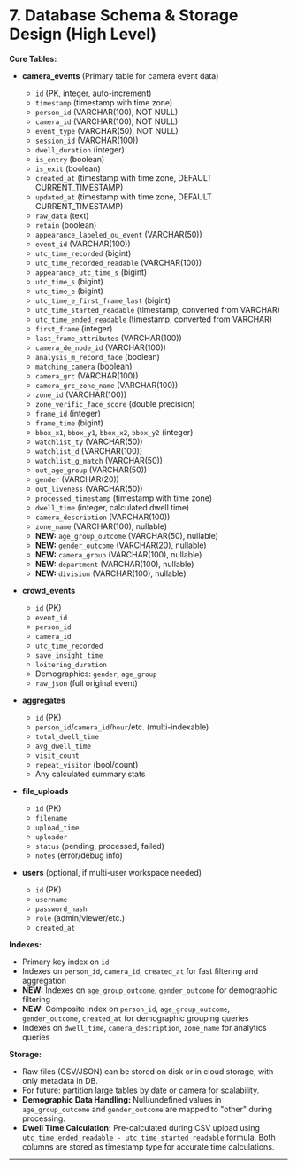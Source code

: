 # 7. Database Schema & Storage Design (High Level)

**Core Tables:**

- **camera\_events** (Primary table for camera event data)

  - `id` (PK, integer, auto-increment)
  - `timestamp` (timestamp with time zone)
  - `person_id` (VARCHAR(100), NOT NULL)
  - `camera_id` (VARCHAR(100), NOT NULL)
  - `event_type` (VARCHAR(50), NOT NULL)
  - `session_id` (VARCHAR(100))
  - `dwell_duration` (integer)
  - `is_entry` (boolean)
  - `is_exit` (boolean)
  - `created_at` (timestamp with time zone, DEFAULT CURRENT_TIMESTAMP)
  - `updated_at` (timestamp with time zone, DEFAULT CURRENT_TIMESTAMP)
  - `raw_data` (text)
  - `retain` (boolean)
  - `appearance_labeled_ou_event` (VARCHAR(50))
  - `event_id` (VARCHAR(100))
  - `utc_time_recorded` (bigint)
  - `utc_time_recorded_readable` (VARCHAR(100))
  - `appearance_utc_time_s` (bigint)
  - `utc_time_s` (bigint)
  - `utc_time_e` (bigint)
  - `utc_time_e_first_frame_last` (bigint)
  - `utc_time_started_readable` (timestamp, converted from VARCHAR)
  - `utc_time_ended_readable` (timestamp, converted from VARCHAR)
  - `first_frame` (integer)
  - `last_frame_attributes` (VARCHAR(100))
  - `camera_de_node_id` (VARCHAR(100))
  - `analysis_m_record_face` (boolean)
  - `matching_camera` (boolean)
  - `camera_grc` (VARCHAR(100))
  - `camera_grc_zone_name` (VARCHAR(100))
  - `zone_id` (VARCHAR(100))
  - `zone_verific_face_score` (double precision)
  - `frame_id` (integer)
  - `frame_time` (bigint)
  - `bbox_x1`, `bbox_y1`, `bbox_x2`, `bbox_y2` (integer)
  - `watchlist_ty` (VARCHAR(50))
  - `watchlist_d` (VARCHAR(100))
  - `watchlist_g_match` (VARCHAR(50))
  - `out_age_group` (VARCHAR(50))
  - `gender` (VARCHAR(20))
  - `out_liveness` (VARCHAR(50))
  - `processed_timestamp` (timestamp with time zone)
  - `dwell_time` (integer, calculated dwell time)
  - `camera_description` (VARCHAR(100))
  - `zone_name` (VARCHAR(100), nullable)
  - **NEW:** `age_group_outcome` (VARCHAR(50), nullable)
  - **NEW:** `gender_outcome` (VARCHAR(20), nullable)
  - **NEW:** `camera_group` (VARCHAR(100), nullable)
  - **NEW:** `department` (VARCHAR(100), nullable)
  - **NEW:** `division` (VARCHAR(100), nullable)

- **crowd\_events**

  - `id` (PK)
  - `event_id`
  - `person_id`
  - `camera_id`
  - `utc_time_recorded`
  - `save_insight_time`
  - `loitering_duration`
  - Demographics: `gender`, `age_group`
  - `raw_json` (full original event)

- **aggregates**

  - `id` (PK)
  - `person_id`/`camera_id`/`hour`/etc. (multi-indexable)
  - `total_dwell_time`
  - `avg_dwell_time`
  - `visit_count`
  - `repeat_visitor` (bool/count)
  - Any calculated summary stats

- **file\_uploads**

  - `id` (PK)
  - `filename`
  - `upload_time`
  - `uploader`
  - `status` (pending, processed, failed)
  - `notes` (error/debug info)

- **users** (optional, if multi-user workspace needed)

  - `id` (PK)
  - `username`
  - `password_hash`
  - `role` (admin/viewer/etc.)
  - `created_at`

**Indexes:**

- Primary key index on `id`
- Indexes on `person_id`, `camera_id`, `created_at` for fast filtering and aggregation
- **NEW:** Indexes on `age_group_outcome`, `gender_outcome` for demographic filtering
- **NEW:** Composite index on `person_id`, `age_group_outcome`, `gender_outcome`, `created_at` for demographic grouping queries
- Indexes on `dwell_time`, `camera_description`, `zone_name` for analytics queries

**Storage:**

- Raw files (CSV/JSON) can be stored on disk or in cloud storage, with only metadata in DB.
- For future: partition large tables by date or camera for scalability.
- **Demographic Data Handling:** Null/undefined values in `age_group_outcome` and `gender_outcome` are mapped to "other" during processing.
- **Dwell Time Calculation:** Pre-calculated during CSV upload using `utc_time_ended_readable - utc_time_started_readable` formula. Both columns are stored as timestamp type for accurate time calculations.

---
